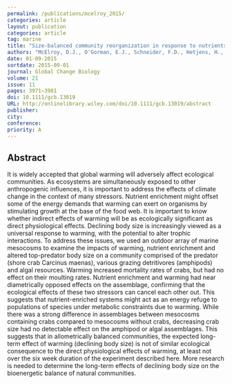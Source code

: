 ```yaml
---
permalink: /publications/mcelroy_2015/
categories: article
layout: publication
categories: article
tag: marine
title: "Size-balanced community reorganization in response to nutrients and warming"
authors: "McElroy, D.J., O'Gorman, E.J., Schneider, F.D., Hetjens, H., Le Merrer, P., Coleman, R.A. & Emmerson, M."
date: 01-09-2015
sortdate: 2015-09-01
journal: Global Change Biology
volume: 21
issue: 11
pages: 3971–3981
doi: 10.1111/gcb.13019
URL: http://onlinelibrary.wiley.com/doi/10.1111/gcb.13019/abstract
publisher:
city:
conference:
priority: A
---
```


## Abstract

It is widely accepted that global warming will adversely affect ecological communities. As ecosystems are simultaneously exposed to other anthropogenic influences, it is important to address the effects of climate change in the context of many stressors. Nutrient enrichment might offset some of the energy demands that warming can exert on organisms by stimulating growth at the base of the food web. It is important to know whether indirect effects of warming will be as ecologically significant as direct physiological effects. Declining body size is increasingly viewed as a universal response to warming, with the potential to alter trophic interactions. To address these issues, we used an outdoor array of marine mesocosms to examine the impacts of warming, nutrient enrichment and altered top-predator body size on a community comprised of the predator (shore crab Carcinus maenas), various grazing detritivores (amphipods) and algal resources. Warming increased mortality rates of crabs, but had no effect on their moulting rates. Nutrient enrichment and warming had near diametrically opposed effects on the assemblage, confirming that the ecological effects of these two stressors can cancel each other out. This suggests that nutrient-enriched systems might act as an energy refuge to populations of species under metabolic constraints due to warming. While there was a strong difference in assemblages between mesocosms containing crabs compared to mesocosms without crabs, decreasing crab size had no detectable effect on the amphipod or algal assemblages. This suggests that in allometrically balanced communities, the expected long-term effect of warming (declining body size) is not of similar ecological consequence to the direct physiological effects of warming, at least not over the six week duration of the experiment described here. More research is needed to determine the long-term effects of declining body size on the bioenergetic balance of natural communities.
